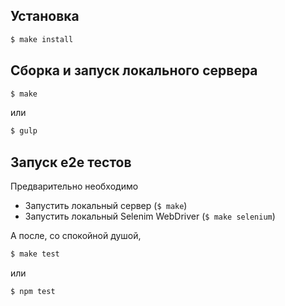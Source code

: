 ## Установка

```sh
$ make install
```

## Сборка и запуск локального сервера

```sh
$ make
```
или
```sh
$ gulp
```

## Запуск e2e тестов

Предварительно необходимо
* Запустить локальный сервер (`$ make`)
* Запустить локальный Selenim WebDriver (`$ make selenium`)


А после, со спокойной душой,
```sh
$ make test
```
или
```sh
$ npm test
```